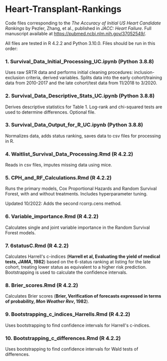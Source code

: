 # Heart-Transplant-Rankings

Code files corresponding to the *The Accuracy of Initial US Heart Candidate Rankings* by Pezler, Zhang, et al., published in *JACC: Heart Failure*. Full manuscript available at https://pubmed.ncbi.nlm.nih.gov/37052549/.  <br />

All files are tested in R 4.2.2 and Python 3.10.0. Files should be run in this order:

### 1. Survival_Data_Initial_Processing_UC.ipynb (Python 3.8.8)
Uses raw SRTR data and performs initial cleaning procedures: inclusion-exclusion criteria, derived variables. Splits data into the early cohort/training data from 2010-2017 and the late cohort/test data from 11/2018 to 3/2020.

### 2. Survival_Data_Descriptive_Stats_UC.ipynb (Python 3.8.8)
Derives descriptive statistics for Table 1. Log-rank and chi-squared tests are used to determine differences. Optional file.

### 3. Survival_Data_Output_for_R_UC.ipynb (Python 3.8.8)
Normalizes data, adds status ranking, saves data to csv files for processing in R.

### 4. Waitlist_Survival_Data_Processing.Rmd (R 4.2.2)
Reads in csv files, imputes missing data using mice.

### 5. CPH_and_RF_Calculations.Rmd (R 4.2.2)
Runs the primary models, Cox Proportional Hazards and Random Survival Forest, with and without treatments. Includes hyperparameter tuning.

Updated 10/2022: Adds the second rcorrp.cens method.

### 6. Variable_importance.Rmd (R 4.2.2)
Calculates single and joint variable importance in the Random Survival Forest models.

### 7. 6statusC.Rmd (R 4.2.2)
Calculates Harrell's c-indices (**Harrell et al, Evaluating the yield of medical tests, *JAMA*, 1982**) based on the 6-status ranking at listing for the late cohort, treating lower status as equivalent to a higher risk prediction. Bootstrapping is used to calculate the confidence intervals.

### 8. Brier_scores.Rmd (R 4.2.2)
Calculates Brier scores (**Brier, Verification of forecasts expressed in terms of probability, *Mon Weather Rev*, 1982**).

### 9. Bootstrapping_c_indices_Harrells.Rmd (R 4.2.2)
Uses bootstrapping to find confidence intervals for Harrell's c-indices.

### 10. Bootstrapping_c_differences.Rmd (R 4.2.2)
Uses bootstrapping to find confidence intervals for Wald tests of differences.

